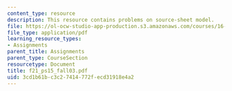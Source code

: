 ```yaml
---
content_type: resource
description: This resource contains problems on source-sheet model.
file: https://ol-ocw-studio-app-production.s3.amazonaws.com/courses/16-01-unified-engineering-i-ii-iii-iv-fall-2005-spring-2006/3cd1b61bc3c27414772fecd31918e4a2_f21_ps15_fall03.pdf
file_type: application/pdf
learning_resource_types:
- Assignments
parent_title: Assignments
parent_type: CourseSection
resourcetype: Document
title: f21_ps15_fall03.pdf
uid: 3cd1b61b-c3c2-7414-772f-ecd31918e4a2
---
```

